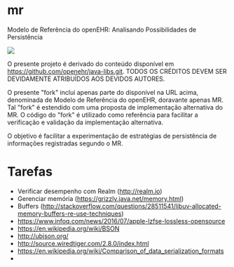 # mr
Modelo de Referência do openEHR: 
Analisando Possibilidades de Persistência

[<img src="https://api.travis-ci.org/kyriosdata/mr.svg?branch=master">](https://travis-ci.org/kyriosdata/mr)

O presente projeto é derivado do conteúdo
disponível em https://github.com/openehr/java-libs.git.
TODOS OS CRÉDITOS DEVEM SER DEVIDAMENTE ATRIBUÍDOS
AOS DEVIDOS AUTORES. 

O presente "fork" inclui apenas parte do disponível na
URL acima, denominada de Modelo de Referência do openEHR,
doravante apenas MR. Tal "fork" é estendido com uma
proposta de implementação alternativa do MR. O código
do "fork" é utilizado como referência para facilitar a
verificação e validação da implementação alternativa.

O objetivo é facilitar a experimentação de estratégias 
de persistência de informações registradas segundo o
MR. 

Tarefas
=======
- Verificar desempenho com Realm (http://realm.io) 
- Gerenciar memória (https://grizzly.java.net/memory.html)
- Buffers (http://stackoverflow.com/questions/28511541/libuv-allocated-memory-buffers-re-use-techniques)
- https://www.infoq.com/news/2016/07/apple-lzfse-lossless-opensource 
- https://en.wikipedia.org/wiki/BSON
- http://ubjson.org/
- http://source.wiredtiger.com/2.8.0/index.html 
- https://en.wikipedia.org/wiki/Comparison_of_data_serialization_formats
- 
